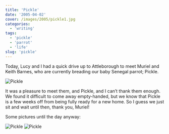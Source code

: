 ```yaml
---
title: 'Pickle'
date: '2005-04-02'
cover: /images/2005/pickle1.jpg
categories:
  - 'writing'
tags:
  - 'pickle'
  - 'parrot'
  - 'life'
slug: 'pickle'
---
```


Today, Lucy and I had a quick drive up to Attleborough to meet Muriel and Keith Barnes, who are currently breading our baby Senegal parrot; Pickle.

![Pickle](/images/2005/pickle1.jpg)

It was a pleasure to meet them, and Pickle, and I can’t thank them enough. We found it difficult to come away empty-handed, but we know that Pickle is a few weeks off from being fully ready for a new home. So I guess we just sit and wait until then, thank you, Muriel!

Some pictures until the day anyway:

![Pickle](/images/2005/pickle2.jpg)
![Pickle](/images/2005/pickle3.jpg)
